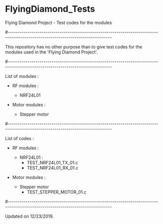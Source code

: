# FlyingDiamond_Tests
Flying Diamond Project - Test codes for the modules

#----------------------------------------------------------------------------------------------------------------------------------

This repository has no other purpose than to give test codes for the modules used in the 'Flying Diamond Project'.

#----------------------------------------------------------------------------------------------------------------------------------

List of modules :
  - RF modules :
    - NRF24L01
    
  - Motor modules :
    - Stepper motor
    
#----------------------------------------------------------------------------------------------------------------------------------

List of codes :
  - RF modules :
    - NRF24L01 :
      - TEST_NRF24L01_TX_01.c
      - TEST_NRF24L01_RX_01.c
    
  - Motor modules :
    - Stepper motor
      - TEST_STEPPER_MOTOR_01.c
      
#----------------------------------------------------------------------------------------------------------------------------------

Updated on 12/23/2019.
